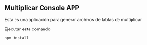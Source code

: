 

## Multiplicar Console APP
Esta es una aplicación para generar archivos de tablas de 
multiplicar 

Ejecutar este comando

```
npm install
```